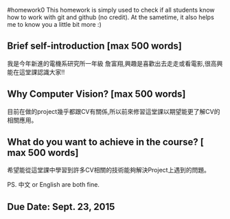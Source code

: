 #homework0
This homework is simply used to check if all students know how to work with git and github (no credit).
At the sametime, it also helps me to know you a little bit more :)

## Brief self-introduction [max 500 words]
我是今年新進的電機系研究所一年級 詹富翔,興趣是喜歡出去走走或看電影,很高興能在這堂課認識大家!!
## Why Computer Vision? [max 500 words]
目前在做的project幾乎都跟CV有關係,所以前來修習這堂課以期望能更了解CV的相關應用。
## What do you want to achieve in the course? [ max 500 words]
希望能從這堂課中學習到許多CV相關的技術能夠解決Project上遇到的問題。

PS. 中文 or English are both fine.

## Due Date: Sept. 23, 2015
